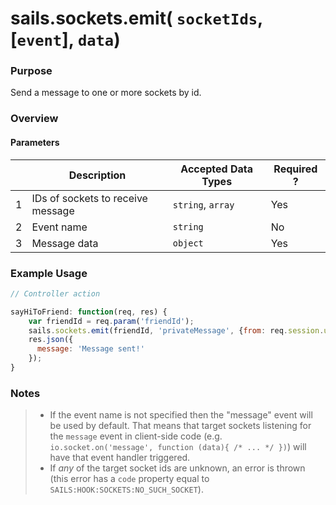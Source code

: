 # sails.sockets.emit( `socketIds`, [`event`], `data`)
### Purpose
Send a message to one or more sockets by id.

### Overview
#### Parameters
|   |          Description        | Accepted Data Types | Required ? |
|---|-----------------------------|---------------------|------------|
| 1 |           IDs of sockets to receive message        | `string`, `array`            | Yes         |
| 2 |           Event name        | `string`            | No         |
| 3 |           Message data        | `object`            | Yes         |




### Example Usage
```javascript
// Controller action

sayHiToFriend: function(req, res) {
    var friendId = req.param('friendId');
    sails.sockets.emit(friendId, 'privateMessage', {from: req.session.userId, msg: 'Hi!'});
    res.json({
      message: 'Message sent!'
    });
}
```

### Notes
> + If the event name is not specified then the "message" event will be used by default. That means that target sockets listening for the `message` event in client-side code (e.g. `io.socket.on('message', function (data){ /* ... */ })`) will have that event handler triggered.
> + If _any_ of the target socket ids are unknown, an error is thrown (this error has a `code` property equal to `SAILS:HOOK:SOCKETS:NO_SUCH_SOCKET`).


<docmeta name="uniqueID" value="sailssocketsemit963182">
<docmeta name="displayName" value="sails.sockets.emit()">

